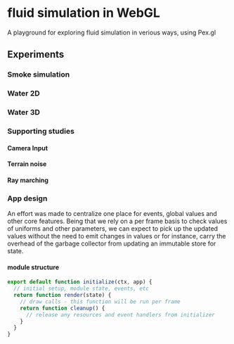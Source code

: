 # fluid simulation in WebGL

A playground for exploring fluid simulation in verious ways, using Pex.gl

## Experiments

### Smoke simulation

### Water 2D

### Water 3D

### Supporting studies

#### Camera Input

#### Terrain noise

#### Ray marching

### App design

An effort was made to centralize one place for events, global values and other core features.
Being that we rely on a per frame basis to check values of uniforms and other parameters,
we can expect to pick up the updated values without the need to emit changes in values or
for instance, carry the overhead of the garbage collector from updating an immutable store
for state.

#### module structure

```js
export default function initialize(ctx, app) {
  // initial setup, module state, events, etc
  return function render(state) {
    // draw calls - this function will be run per frame
    return function cleanup() {
      // release any resources and event handlers from initializer
    }
  }
}
```
